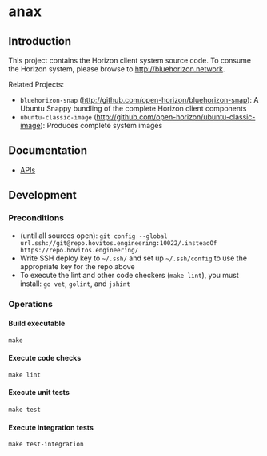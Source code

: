 # anax

## Introduction

This project contains the Horizon client system source code. To consume the Horizon system, please browse to http://bluehorizon.network.

Related Projects:

* `bluehorizon-snap` (http://github.com/open-horizon/bluehorizon-snap): A Ubuntu Snappy bundling of the complete Horizon client components
* `ubuntu-classic-image` (http://github.com/open-horizon/ubuntu-classic-image): Produces complete system images

## Documentation

* [APIs](api.md)

## Development

### Preconditions

* (until all sources open): `git config --global url.ssh://git@repo.hovitos.engineering:10022/.insteadOf https://repo.hovitos.engineering/`
* Write SSH deploy key to `~/.ssh/` and set up `~/.ssh/config` to use the appropriate key for the repo above
* To execute the lint and other code checkers (`make lint`), you must install: `go vet`, `golint`, and `jshint`

### Operations

#### Build executable

    make

#### Execute code checks

    make lint

#### Execute unit tests

    make test

#### Execute integration tests

    make test-integration
